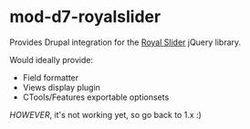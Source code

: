 mod-d7-royalslider
==================

Provides Drupal integration for the [Royal Slider](http://dimsemenov.com/plugins/royal-slider/) jQuery library.

Would ideally provide:

* Field formatter
* Views display plugin
* CTools/Features exportable optionsets

*HOWEVER*, it's not working yet, so go back to 1.x :)
